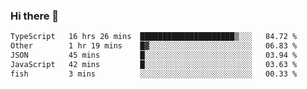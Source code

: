 ### Hi there 👋

<!--
**WShiBin/WShiBin** is a ✨ _special_ ✨ repository because its `README.md` (this file) appears on your GitHub profile.

Here are some ideas to get you started:

- 🔭 I’m currently working on ...
- 🌱 I’m currently learning ...
- 👯 I’m looking to collaborate on ...
- 🤔 I’m looking for help with ...
- 💬 Ask me about ...
- 📫 How to reach me: ...
- 😄 Pronouns: ...
- ⚡ Fun fact: ...
-->

<!--START_SECTION:waka-->

```txt
TypeScript   16 hrs 26 mins  █████████████████████▒░░░   84.72 %
Other        1 hr 19 mins    █▓░░░░░░░░░░░░░░░░░░░░░░░   06.83 %
JSON         45 mins         █░░░░░░░░░░░░░░░░░░░░░░░░   03.94 %
JavaScript   42 mins         █░░░░░░░░░░░░░░░░░░░░░░░░   03.63 %
fish         3 mins          ░░░░░░░░░░░░░░░░░░░░░░░░░   00.33 %
```

<!--END_SECTION:waka-->

